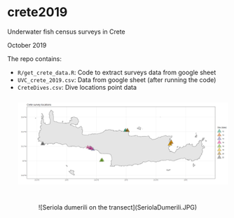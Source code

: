 # crete2019

Underwater fish census surveys in Crete


October 2019

The repo contains:

- `R/get_crete_data.R`: Code to extract surveys data from google sheet 
- `UVC_crete_2019.csv`: Data from google sheet (after running the code)
- `CreteDives.csv`: Dive locations point data
![Dive locations in crete](figures/Crete_locations.png)

<center>
![Seriola dumerili on the transect](SeriolaDumerili.JPG)
</center>





